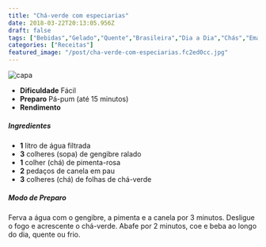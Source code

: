 ```yaml
---
title: "Chá-verde com especiarias"
date: 2018-03-22T20:13:05.956Z
draft: false
tags: ["Bebidas","Gelado","Quente","Brasileira","Dia a Dia","Chás","Emagrecedores - chás"]
categories: ["Receitas"]
featured_image: "/post/cha-verde-com-especiarias.fc2ed0cc.jpg"
---
```


![capa](/post/cha-verde-com-especiarias.fc2ed0cc.jpg)

*   **Dificuldade** Fácil
*   **Preparo** Pá-pum (até 15 minutos)
*   **Rendimento**

##### Ingredientes

*   **1** litro de água filtrada
*   **3** colheres (sopa) de gengibre ralado
*   **1** colher (chá) de pimenta-rosa
*   **2** pedaços de canela em pau
*   **3** colheres (chá) de folhas de chá-verde

##### Modo de Preparo

Ferva a água com o gengibre, a pimenta e a canela por 3 minutos. Desligue o fogo e acrescente o chá-verde. Abafe por 2 minutos, coe e beba ao longo do dia, quente ou frio.
